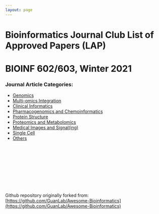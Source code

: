 ```yaml
---
layout: page
---
```


# Bioinformatics Journal Club List of Approved Papers (LAP)
# BIOINF 602/603, Winter 2021

### Journal Article Categories: 
* [Genomics]({{site.baseurl}}/Genomics/)
* [Multi-omics Integration]({{site.baseurl}}/MultiOmics_Integration/)
* [Clinical Informatics]({{site.baseurl}}/Clinical_Informatics/)
* [Pharmacogenomics and Chemoinformatics]({{site.baseurl}}/Pharmacogenomics_and_Chemoinformatics/)
* [Protein Structure]({{site.baseurl}}/Protein_Structure/)
* [Proteomics and Metabolomics]({{site.baseurl}}/Proteomics_and_Metabolomics/)
* [Medical Images and Signal(ing)]({{site.baseurl}}/Medical_Images_and_Signal/)
* [Single Cell]({{site.baseurl}}/Single_Cell/)
* [Others]({{site.baseurl}}/Others/)

<br />
<br />
<br />
<br />
<br />
<br />
<br />
<br />

Github repository originally forked from: [https://github.com/GuanLab/Awesome-Bioinformatics](https://github.com/GuanLab/Awesome-Bioinformatics)


